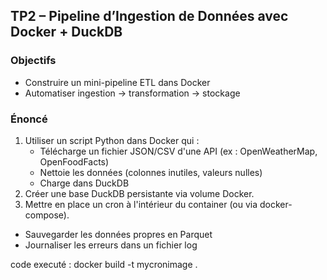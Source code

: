 ## TP2 – Pipeline d’Ingestion de Données avec Docker + DuckDB

### Objectifs

- Construire un mini-pipeline ETL dans Docker
- Automatiser ingestion -> transformation -> stockage

### Énoncé

1. Utiliser un script Python dans Docker qui :
   - Télécharge un fichier JSON/CSV d'une API (ex : OpenWeatherMap, OpenFoodFacts)
   - Nettoie les données (colonnes inutiles, valeurs nulles)
   - Charge dans DuckDB
2. Créer une base DuckDB persistante via volume Docker.
3. Mettre en place un cron à l'intérieur du container (ou via docker-compose).

- Sauvegarder les données propres en Parquet
- Journaliser les erreurs dans un fichier log


code executé :
docker build -t mycronimage .